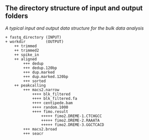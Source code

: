 ## The directory structure of input and output folders 

*A typical input and output data structure for the bulk data analysis*


```
+ fastq_directory (INPUT)
+ workdir         (OUTPUT)
    ++ trimmed
    ++ trimmed2
    ++ spike_in
    ++ aligned
        +++ dedup
        +++ dedup.120bp
        +++ dup.marked
        +++ dup.marked.120bp
        +++ sorted
    ++ peakcalling
        +++ macs2.narrow
            ++++ blk_filtered
            ++++ blk_filtered.fa
            ++++ centipede.bam
            ++++ random.1000
            ++++ fimo.result
                +++++ fimo2.DREME-1.CTCHGCC
                +++++ fimo2.DREME-2.RAAATA
                +++++ fimo2.DREME-3.GGCTCACD
        +++ macs2.broad
        +++ seacr
 ```       




